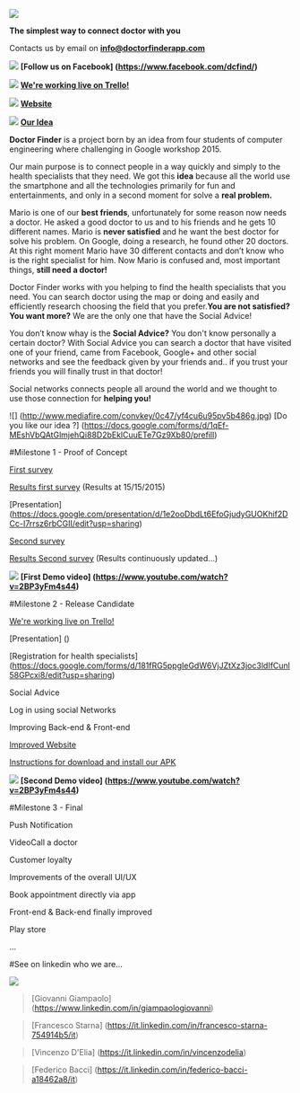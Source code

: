 
![](https://www.mediafire.com/convkey/7e72/ow8f04jz5zhhuu36g.jpg)

**The simplest way to connect doctor with you**


Contacts us by email on **info@doctorfinderapp.com**

![](http://cubpack707.org/wp-content/uploads/2010/09/icon-sm-facebook-36x36.png) **[Follow us on Facebook] (https://www.facebook.com/dcfind/)**



![](https://blog.agilebits.com/wp-content/uploads/2015/07/Trello-Organize-Anything_ipad-36x36.png)
**[We're working live on Trello! ](https://trello.com/b/0uSh0ofs)**

![](http://marketinglights.com/wp-content/uploads/website.png)
**[Website](http://www.doctorfinderapp.com/)**

![](http://www.mediafire.com/convkey/253f/7g6go15a7pklada6g.jpg)
**[Our Idea ](https://drive.google.com/file/d/0BzzTdF5hw0YRbmhoUkJfalRNRnM/view?usp=sharing)**



**Doctor Finder** is a project born by an idea from four students of computer engineering where challenging in Google workshop 2015. 

Our main purpose is to connect people in a way quickly and simply to the health specialists that they need.
We got this **idea** because all the world use the smartphone and all the technologies primarily for fun and entertainments, and only in a second moment for solve a **real problem.**

Mario is one of our **best friends**, unfortunately for some reason now needs a doctor. 
He asked a good doctor to us and to his friends and he gets 10 different names. 
Mario is **never satisfied** and he want the best doctor for solve his problem.
On Google, doing a research, he found other 20 doctors. 
At this right moment Mario have 30 different contacts and don’t know who is the right specialist for him. 
Now Mario is confused and, most important things, **still need a doctor!**

Doctor Finder works with you helping to find the health specialists that you need.
You can search doctor using the map or doing and easily and efficiently research choosing the field that you prefer.**You are not satisfied? You want more?** We are the only one that have the Social Advice!

You don’t know whay is the **Social Advice?** You don't know personally a certain doctor?
With Social Advice you can search a doctor that have visited one of your friend, came from Facebook, Google+ and other social networks and see the feedback given by your friends and.. if you trust your friends you will finally trust in that doctor!

Social networks connects people all around the world and we thought to use those connection for **helping you!**



![] (http://www.mediafire.com/convkey/0c47/yf4cu6u95pv5b486g.jpg)
[Do you like our idea ?] (https://docs.google.com/forms/d/1qEf-MEshVbQAtGlmjehQi88D2bEklCuuETe7Gz9Xb80/prefill)

#Milestone 1 - Proof of Concept

[First survey](http://www.survio.com/survey/d/F7N6K8Y2D5X5W9Q9N)

[Results first survey](https://www.mediafire.com/convkey/a2e8/04qe2mddku2sdul6g.jpg) (Results at 15/15/2015)

[Presentation] (https://docs.google.com/presentation/d/1e2ooDbdLt6EfoGjudyGUOKhif2DCc-I7rrsz6rbCGII/edit?usp=sharing) 

[Second survey](http://goo.gl/forms/SM149jvxNC)

[Results Second survey](https://docs.google.com/forms/d/1tBpFF8EJFsCzFIZ7Ic06JE3pYEB8dFVHJU0tlvyriDE/viewanalytics?usp=form_confirm) (Results continuously updated...)

![](http://www.mediafire.com/convkey/5a5c/phq34aqfsv6rehc6g.jpg)
**[First Demo video] (https://www.youtube.com/watch?v=2BP3yFm4s44)**

#Milestone 2 - Release Candidate

[We're working live on Trello! ](https://trello.com/b/0uSh0ofs)

[Presentation] ()

[Registration for health specialists] (https://docs.google.com/forms/d/181fRG5ppgIeGdW6VjJZtXz3joc3ldIfCunl58GPcxi8/edit?usp=sharing)

Social Advice

Log in using social Networks

Improving Back-end & Front-end

[Improved Website](http://www.doctorfinderapp.com/)

[Instructions for download and install our APK](https://docs.google.com/presentation/d/1IYQd5R8LU1HLk6JstSCZYIPVpwiE0DmbU1XWa9mVbwE/edit?usp=sharing)

![](http://www.mediafire.com/convkey/5a5c/phq34aqfsv6rehc6g.jpg)
**[Second Demo video] (https://www.youtube.com/watch?v=2BP3yFm4s44)**

#Milestone 3 - Final

Push Notification

VideoCall a doctor

Customer loyalty

Improvements of the overall UI/UX

Book appointment directly via app

Front-end & Back-end finally improved

Play store

...

#See on linkedin who we are...  

![](http://www.mediafire.com/convkey/3126/0y0fnhjco0ey9m76g.jpg)

> [Giovanni Giampaolo] (https://www.linkedin.com/in/giampaologiovanni) 

> [Francesco Starna] (https://it.linkedin.com/in/francesco-starna-754914b5/it)

> [Vincenzo D'Elia] (https://it.linkedin.com/in/vincenzodelia)

> [Federico Bacci] (https://it.linkedin.com/in/federico-bacci-a18462a8/it)
